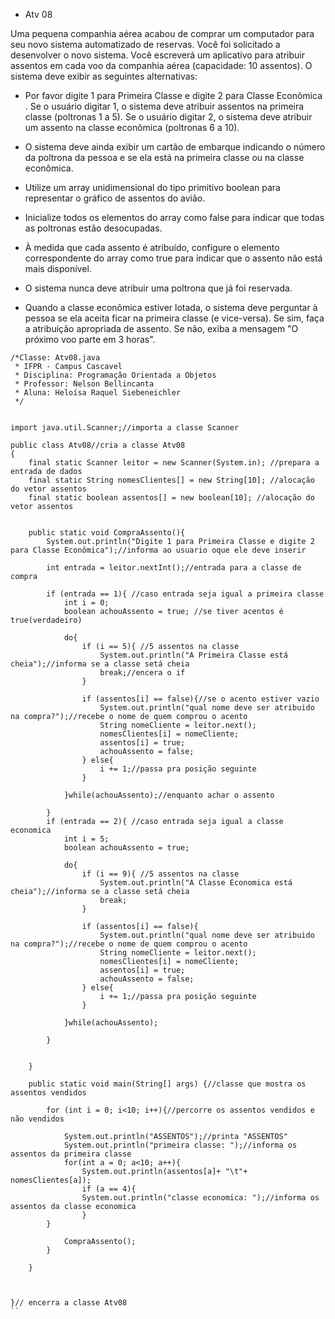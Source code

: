 * Atv 08

Uma pequena companhia aérea acabou de comprar um computador para seu novo sistema automatizado de reservas. Você foi solicitado a desenvolver o novo sistema. Você escreverá um aplicativo para atribuir assentos em cada voo da companhia aérea (capacidade: 10 assentos).
O sistema deve exibir as seguintes alternativas: 

- Por favor digite 1 para Primeira Classe e digite 2 para Classe Econômica .  Se o usuário digitar 1, o sistema deve atribuir assentos na primeira classe (poltronas 1 a 5). Se o usuário digitar 2, o sistema deve atribuir um assento na classe econômica (poltronas 6 a 10). 

- O sistema deve ainda exibir um cartão de embarque indicando o número da poltrona da pessoa e se ela está na primeira classe ou na classe econômica.

- Utilize um array unidimensional do tipo primitivo boolean para representar o gráfico de assentos do avião. 

- Inicialize todos os elementos do array como false para indicar que todas as poltronas estão desocupadas. 

- À medida que cada assento é atribuído, configure o elemento correspondente do array como true para indicar que o assento não está mais disponível.

- O sistema nunca deve atribuir uma poltrona que já foi reservada. 

- Quando a classe econômica estiver lotada, o sistema deve perguntar à pessoa se ela aceita ficar na primeira classe (e vice-versa). Se sim, faça a atribuição apropriada de assento. Se não, exiba a mensagem "O próximo voo parte em 3 horas".

```
/*Classe: Atv08.java
 * IFPR - Campus Cascavel
 * Disciplina: Programação Orientada a Objetos
 * Professor: Nelson Bellincanta
 * Aluna: Heloísa Raquel Siebeneichler
 */ 


import java.util.Scanner;//importa a classe Scanner 

public class Atv08//cria a classe Atv08
{
    final static Scanner leitor = new Scanner(System.in); //prepara a entrada de dados
    final static String nomesClientes[] = new String[10]; //alocação do vetor assentos 
    final static boolean assentos[] = new boolean[10]; //alocação do vetor assentos 


    public static void CompraAssento(){
        System.out.println("Digite 1 para Primeira Classe e digite 2 para Classe Econômica");//informa ao usuario oque ele deve inserir

        int entrada = leitor.nextInt();//entrada para a classe de compra

        if (entrada == 1){ //caso entrada seja igual a primeira classe
            int i = 0;
            boolean achouAssento = true; //se tiver acentos é true(verdadeiro)

            do{
                if (i == 5){ //5 assentos na classe
                    System.out.println("A Primeira Classe está cheia");//informa se a classe setá cheia
                    break;//encera o if
                }

                if (assentos[i] == false){//se o acento estiver vazio
                    System.out.println("qual nome deve ser atribuido na compra?");//recebe o nome de quem comprou o acento
                    String nomeCliente = leitor.next();
                    nomesClientes[i] = nomeCliente;
                    assentos[i] = true;
                    achouAssento = false;
                } else{
                    i += 1;//passa pra posição seguinte
                }

            }while(achouAssento);//enquanto achar o assento

        }
        if (entrada == 2){ //caso entrada seja igual a classe economica
            int i = 5;
            boolean achouAssento = true;

            do{
                if (i == 9){ //5 assentos na classe
                    System.out.println("A Classe Economica está cheia");//informa se a classe setá cheia
                    break;
                }

                if (assentos[i] == false){
                    System.out.println("qual nome deve ser atribuido na compra?");//recebe o nome de quem comprou o acento
                    String nomeCliente = leitor.next();
                    nomesClientes[i] = nomeCliente;
                    assentos[i] = true;
                    achouAssento = false;
                } else{
                    i += 1;//passa pra posição seguinte
                }

            }while(achouAssento);

        }

        
    }
 
    public static void main(String[] args) {//classe que mostra os assentos vendidos
        
        for (int i = 0; i<10; i++){//percorre os assentos vendidos e não vendidos

            System.out.println("ASSENTOS");//printa "ASSENTOS"
            System.out.println("primeira classe: ");//informa os assentos da primeira classe
            for(int a = 0; a<10; a++){
                System.out.println(assentos[a]+ "\t"+ nomesClientes[a]);
                if (a == 4){
                System.out.println("classe economica: ");//informa os assentos da classe economica
                }
        }

            CompraAssento();
        }

    }


    
}// encerra a classe Atv08
``

